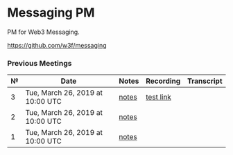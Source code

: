 # Messaging PM

PM for Web3 Messaging.

https://github.com/w3f/messaging


### Previous Meetings
 №  | Date | Notes | Recording | Transcript
 ---|---|---|---|---|
 3 | Tue, March 26, 2019 at 10:00 UTC | [notes](notes/meeting03.md) | [test link](https://youtube.com/someyoutube)  | |
 2 | Tue, March 26, 2019 at 10:00 UTC | [notes](notes/meeting02.md) |  | |
 1 | Tue, March 26, 2019 at 10:00 UTC | [notes](notes/meeting01.md) |  | |
